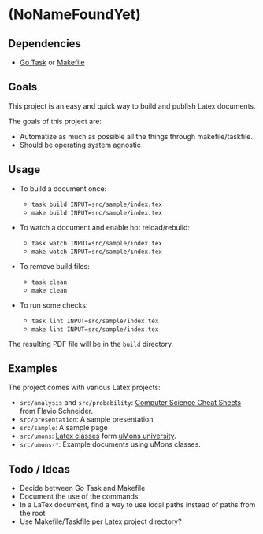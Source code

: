 # (NoNameFoundYet)

## Dependencies

* [Go Task][http go task] or [Makefile][http makefile]

## Goals

This project is an easy and quick way to build and publish Latex documents.

The goals of this project are:

* Automatize as much as possible all the things through makefile/taskfile.
* Should be operating system agnostic

## Usage

* To build a document once:
  * `task build INPUT=src/sample/index.tex`
  * `make build INPUT=src/sample/index.tex`

* To watch a document and enable hot reload/rebuild:
  * `task watch INPUT=src/sample/index.tex`
  * `make watch INPUT=src/sample/index.tex`

* To remove build files:
  * `task clean`
  * `make clean`

* To run some checks:
  * `task lint INPUT=src/sample/index.tex`
  * `make lint INPUT=src/sample/index.tex`

The resulting PDF file will be in the `build` directory.

## Examples

The project comes with various Latex projects:

* `src/analysis` and `src/probability`: [Computer Science Cheat Sheets][computer science cheat sheets] from Flavio Schneider.
* `src/presentation`: A sample presentation
* `src/sample`: A sample page
* `src/umons`: [Latex classes][umons latex classes] form [uMons university][http umons].
* `src/umons-*`: Example documents using uMons classes.

## Todo / Ideas

* Decide between Go Task and Makefile
* Document the use of the commands
* In a LaTex document, find a way to use local paths instead of paths from the root
* Use Makefile/Taskfile per Latex project directory?

[http go task]: https://taskfile.dev
[http makefile]: https://www.gnu.org/software/make/
[computer science cheat sheets]: https://github.com/flavioschneider/ethzcheatsheets
[umons latex classes]: https://github.com/Chris00/latex-umons
[http umons]: https://web.umons.ac.be/